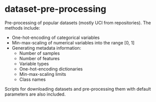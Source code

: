 # dataset-pre-processing

Pre-processing of popular datasets (mostly UCI from repositories). The methods include:

- One-hot-encoding of categorical variables
- Min-max-scaling of numerical variables into the range [0, 1]
- Generating metadata information:
  - Number of samples
  - Number of features
  - Variable types
  - One-hot-encoding dictionaries
  - Min-max-scaling limits
  - Class names
  
 Scripts for downloading datasets and pre-processing them with default parameters are also included.
